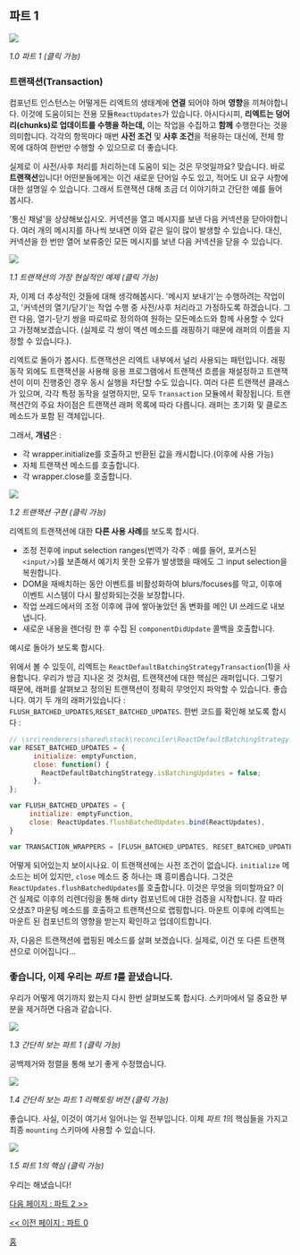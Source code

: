 ## 파트 1

[![](https://twisger.github.io/Under-the-hood-ReactJS/stack/images/1/part-1.svg)](https://twisger.github.io/Under-the-hood-ReactJS/stack/images/1/part-1.svg)

<em>1.0 파트 1 (클릭 가능)</em>

### 트랜잭션(Transaction)

컴포넌트 인스턴스는 어떻게든 리엑트의 생태계에 **연결** 되어야 하며 **영향**을 끼쳐야합니다. 이것에 도움이되는 전용 모듈`ReactUpdates`가 있습니다. 아시다시피, **리엑트는 덩어리(chunks)로 업데이트를 수행을 하는데,** 이는 작업을 수집하고 **함께** 수행한다는 것을 의미합니다. 각각의 항목마다 매번 **사전 조건** 및 **사후 조건**을 적용하는 대신에, 전체 항목에 대하여 한번만 수행할 수 있으므로 더 좋습니다.

실제로 이 사전/사후 처리를 처리하는데 도움이 되는 것은 무엇일까요? 맞습니다. 바로 **트랜잭션**입니다! 어떤분들에게는 이건 새로운 단어일 수도 있고, 적어도 UI 요구 사항에 대한 설명일 수 있습니다. 그래서 트랜잭션 대해 조금 더 이야기하고 간단한 예를 들어 봅시다.

'통신 채널'을 상상해보십시오. 커넥션을 열고 메시지를 보낸 다음 커넥션을 닫아야합니다. 여러 개의 메시지를 하나씩 보내면 이와 같은 일이 많이 발생할 수 있습니다. 대신, 커넥션을 한 번만 열어 보류중인 모든 메시지를 보낸 다음 커넥션을 닫을 수 있습니다.


[![](https://twisger.github.io/Under-the-hood-ReactJS/stack/images/1/communication-channel.svg)](https://twisger.github.io/Under-the-hood-ReactJS/stack/images/1/communication-channel.svg)

<em>1.1 트랜잭션의 가장 현실적인 예제 (클릭 가능)</em>

자, 이제 더 추상적인 것들에 대해 생각해봅시다. '메시지 보내기'는 수행하려는 작업이고, '커넥션의 열기/닫기'는 작업 수행 중 사전/사후 처리라고 가정하도록 하겠습니다. 그런 다음, 열기-닫기 쌍을 따로따로 정의하여 원하는 모든메소드와 함께 사용할 수 있다고 가정해보겠습니다. (실제로 각 쌍이 액션 메소드를 래핑하기 때문에 래퍼의 이름을 지정할 수 있습니다.).

리엑트로 돌아가 봅시다. 트랜잭션은 리엑트 내부에서 널리 사용되는 패턴입니다. 래핑 동작 외에도 트랜잭션을 사용해 응용 프로그램에서 트랜잭션 흐름을 재설정하고 트랜잭션이 이미 진행중인 경우 동시 실행을 차단할 수도 있습니다. 여러 다른 트랜잭션 클래스가 있으며, 각각 특정 동작을 설명하지만, 모두 `Transaction` 모듈에서 확장됩니다. 트랜잭션간의 주요 차이점은 트랜잭션 래퍼 목록에 따라 다릅니다. 래퍼는 초기화 및 클로즈 메소드가 포함 된 객체입니다.

그래서, **개념**은 :
* 각 wrapper.initialize를 호출하고 반환된 값을 캐시합니다.(이후에 사용 가능)
* 자체 트랜잭션 메소드를 호출합니다.
* 각 wrapper.close를 호출합니다.

[![](https://twisger.github.io/Under-the-hood-ReactJS/stack/images/1/transaction.svg)](https://twisger.github.io/Under-the-hood-ReactJS/stack/images/1/transaction.svg)

<em>1.2 트랜잭션 구현 (클릭 가능)</em>


리엑트의 트랜잭션에 대한 **다른 사용 사례**를 보도록 합시다.
* 조정 전후에 input selection ranges(번역가 각주 : 예를 들어, 포커스된 `<input/>`)를 보존해서 예기치 못한 오류가 발생했을 때에도 그 input selection을 복원합니다.
* DOM을 재배치하는 동안 이벤트를 비활성화하여 blurs/focuses를 막고, 이후에 이벤트 시스템이 다시 활성화되는것을 보장합니다.
* 작업 쓰레드에서의 조정 이후에 큐에 쌓아놓았던 돔 변화를 메인 UI 쓰레드로 내보냅니다.
* 새로운 내용을 렌더링 한 후 수집 된 `componentDidUpdate` 콜백을 호출합니다.

예시로 돌아가 보도록 합시다.

위에서 볼 수 있듯이, 리엑트는 `ReactDefaultBatchingStrategyTransaction`(1)을 사용합니다. 우리가 방금 지나온 것 것처럼, 트랜잭션에 대한 핵심은 래퍼입니다. 그렇기 때문에, 래퍼를 살펴보고 정의된 트랜잭션이 정확히 무엇인지 파악할 수 있습니다. 좋습니다. 여기 두 개의 래퍼가있습니다 : `FLUSH_BATCHED_UPDATES`,`RESET_BATCHED_UPDATES`. 한번 코드를 확인해 보도록 합시다 :

```javascript
// \src\renderers\shared\stack\reconciler\ReactDefaultBatchingStrategy.js #19
var RESET_BATCHED_UPDATES = {
	  initialize: emptyFunction,
	  close: function() {
		ReactDefaultBatchingStrategy.isBatchingUpdates = false;
	  },
};

var FLUSH_BATCHED_UPDATES = {
	 initialize: emptyFunction,
	 close: ReactUpdates.flushBatchedUpdates.bind(ReactUpdates),
}

var TRANSACTION_WRAPPERS = [FLUSH_BATCHED_UPDATES, RESET_BATCHED_UPDATES];
```

어떻게 되어있는지 보이시나요. 이 트랜잭션에는 사전 조건이 없습니다. `initialize` 메소드는 비어 있지만, `close` 메소드 중 하나는 꽤 흥미롭습니다. 그것은 `ReactUpdates.flushBatchedUpdates`를 호출합니다. 이것은 무엇을 의미할까요? 이건 실제로 이후의 리렌더링을 통해 dirty 컴포넌트에 대한 검증을 시작합니다. 잘 따라 오셨죠? 마운팅 메소드를 호출하고 트랜잭션으로 랩핑합니다. 마운트 이후에 리엑트는 마운트 된 컴포넌트의 영향을 받는지 확인하고 업데이트합니다.

자, 다음은 트랜잭션에 랩핑된 메소드를 살펴 보겠습니다. 실제로, 이건 또 다른 트랜잭션으로 이어집니다...


### 좋습니다, 이제 우리는 *파트 1*를 끝냈습니다.

우리가 어떻게 여기까지 왔는지 다시 한번 살펴보도록 합시다. 스키마에서 덜 중요한 부분을 제거하면 다음과 같습니다.

[![](https://twisger.github.io/Under-the-hood-ReactJS/stack/images/1/part-1-A.svg)](https://twisger.github.io/Under-the-hood-ReactJS/stack/images/1/part-1-A.svg)

<em>1.3 간단히 보는 파트 1 (클릭 가능)</em>

공백제거와 정렬을 통해 보기 좋게 수정했습니다.

[![](https://twisger.github.io/Under-the-hood-ReactJS/stack/images/1/part-1-B.svg)](https://twisger.github.io/Under-the-hood-ReactJS/stack/images/1/part-1-B.svg)

<em>1.4 간단히 보는 파트 1 리펙토링 버전 (클릭 가능)</em>

좋습니다. 사실, 이것이 여기서 일어나는 일 전부입니다. 이제 *파트 1*의 핵심들을 가지고 최종 `mounting` 스키마에 사용할 수 있습니다.

[![](https://twisger.github.io/Under-the-hood-ReactJS/stack/images/1/part-1-C.svg)](https://twisger.github.io/Under-the-hood-ReactJS/stack/images/1/part-1-C.svg)

<em>1.5 파트 1의 핵심 (클릭 가능)</em>

우리는 해냈습니다!


[다음 페이지 : 파트 2 >>](./Part-2.md)

[<< 이전 페이지 : 파트 0](./Part-0.md)


[홈](../../README.md)
